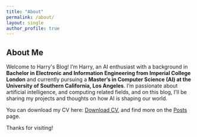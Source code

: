 ```yaml
---
title: "About"
permalink: /about/
layout: single
author_profile: true
---
```


## About Me

Welcome to Harry's Blog! I’m Harry, an AI enthusiast with a background in **Bachelor in Electronic and Information Engineering from Imperial College London** and currently pursuing a **Master’s in Computer Science (AI) at the University of Southern California, Los Angeles**. I’m passionate about artificial intelligence, and computing related fields, and on this blog, I’ll be sharing my projects and thoughts on how AI is shaping our world.

You can download my CV here: [Download CV](/assets/documents/cv.pdf), and find more on the [Posts](/) page.

Thanks for visiting!
